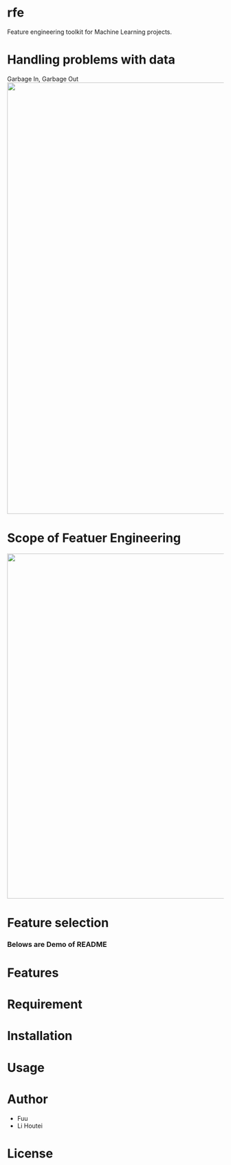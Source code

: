 # rfe
Feature engineering toolkit for Machine Learning projects.

# Handling problems with data
Garbage In, Garbage Out
<img src="https://user-images.githubusercontent.com/78530659/137845348-d07e57f5-8cd3-4f47-9fbb-fde6291d8519.png" width="1000">

# Scope of Featuer Engineering
<img src="https://user-images.githubusercontent.com/78530659/137846338-fe324a84-e37b-4563-8541-e9b23e15f031.png" width="800">

# Feature selection




### Belows are Demo of README


# Features

# Requirement


# Installation


# Usage


# Author

* Fuu
* Li Houtei

# License

